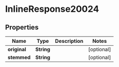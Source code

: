 

# InlineResponse20024

## Properties

Name | Type | Description | Notes
------------ | ------------- | ------------- | -------------
**original** | **String** |  |  [optional]
**stemmed** | **String** |  |  [optional]




